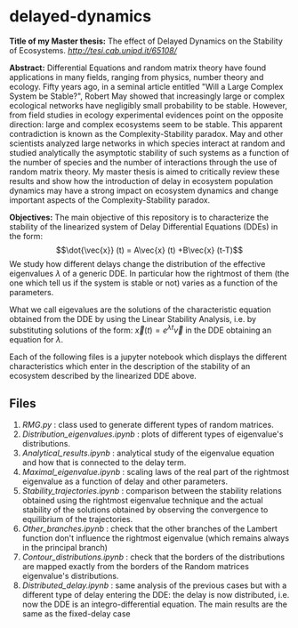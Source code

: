 # delayed-dynamics

**Title of my Master thesis:** The effect of Delayed Dynamics on the Stability of Ecosystems. _http://tesi.cab.unipd.it/65108/_

**Abstract:**
Differential Equations and random matrix theory have found applications in many fields, ranging from physics, number theory and ecology. Fifty years ago, in a seminal article entitled "Will a Large Complex System be Stable?", Robert May showed that increasingly large or complex ecological networks have negligibly small probability to be stable. However, from field studies in ecology experimental evidences point on the opposite direction: large and complex ecosystems seem to be stable. This apparent contradiction is known as the Complexity-Stability paradox. May and other scientists analyzed large networks in which species interact at random and studied analytically the asymptotic stability of such systems as a function of the number of species and the number of interactions through the use of random matrix theory.
My master thesis is aimed to critically review these results and show how the introduction of delay in ecosystem population dynamics may have a strong impact on ecosystem dynamics and change important aspects of the Complexity-Stability paradox.


**Objectives:**
The main objective of this repository is to characterize the stability of the linearized system of Delay Differential Equations (DDEs) in the form:
$$\dot{\vec{x}} (t) = A\vec{x} (t) +B\vec{x} (t-T)$$ 
We study how different delays change the distribution of the effective eigenvalues $\lambda$ of a generic DDE. In particular how the rightmost of them (the one which tell us if the system is stable or not) varies as a function of the parameters.

What we call eigevalues are the solutions of the characteristic equation obtained from the DDE by using the Linear Stability Analysis, i.e. by substituting solutions of the form: $\vec{x} (t) = e^{\lambda t} \vec{v}$ in the DDE obtaining an equation for $\lambda$.

Each of the following files is a jupyter notebook which displays the different characteristics which enter in the description of the stability of an ecosystem described by the linearized DDE above.

## Files
1. _RMG.py_ : class used to generate different types of random matrices.
2. _Distribution_eigenvalues.ipynb_ : plots of different types of eigenvalue's distributions.
3. _Analytical_results.ipynb_ : analytical study of the eigenvalue equation and how that is connected to the delay term.
4. _Maximal_eigenvalue.ipynb_ : scaling laws of the real part of the rightmost eigenvalue as a function of delay and other parameters.
5. _Stability_trajectories.ipynb_ : comparison between the stability relations obtained using the rightmost eigenvalue technique and the actual stability of the solutions obtained by observing the convergence to equilibrium of the trajectories.
6. _Other_branches.ipynb_ : check that the other branches of the Lambert function don't influence the rightmost eigenvalue (which remains always in the principal branch)
7. _Contour_distributions.ipynb_ : check that the borders of the distributions are mapped exactly from the borders of the Random matrices eigenvalue's distributions.
8. _Distributed_delay.ipynb_ : same analysis of the previous cases but with a different type of delay entering the DDE: the delay is now distributed, i.e. now the DDE is an integro-differential equation. The main results are the same as the fixed-delay case

